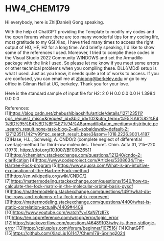 # HW4_CHEM179
Hi everybody, here is Zhi(Daniel) Gong speaking.


With the help of ChatGPT providing the Template to modify my codes and the open forums where there are too many wonderful tips for my coding life, most gratitude to my GSI Xiao, I have tried many times to access the right output of HO, HF, H2 for a long time.
And briefly speaking, I`d like to show some of the references I used.
Moreover, I tried to complie these codes in the Visual Studio 2022 Community WINDOWS and set the Armadillo package with the link I used. So please let me know if you meet some errors or other technical problems when you compiling these. DLL(/MDd) setup is what I used.
Just as you know, it needs quite a lot of works to access.
If you are confused, you can email me at zhigong@berkeley.edu or go to my office in Gilman Hall at UC, berkeley.
Thank you for your love.

Here is the standard sample of input file for H2:
2 0
H 0.0 0.0 0.0
H 1.3984 0.0 0.0

References:
[1]https://blog.csdn.net/zhebushibiaoshifu/article/details/127123511?ops_request_misc=&request_id=&biz_id=102&utm_term=%E5%A6%82%E4%BD%95%E4%BD%BF%E7%94%A8armadillo&utm_medium=distribute.pc_search_result.none-task-blog-2~all~sobaiduweb~default-2-127123511.142^v99^pc_search_result_base3&spm=1018.2226.3001.4187
[2]Hase, H.L., Schweig, A. CNDO/2 (complete neglect of differential overlap)-method for third-row molecules. Theoret. Chim. Acta 31, 215–220 (1973). https://doi.org/10.1007/BF00526511
[3]https://chemistry.stackexchange.com/questions/121240/cndo-2-clarification
[4]https://www.codeproject.com/Articles/5308634/The-Hartree-Fock-program
[5]https://www.quora.com/What-is-an-intuitive-explanation-of-the-Hartree-Fock-method
[6]https://en.wikipedia.org/wiki/CNDO/2
[7]https://mattermodeling.stackexchange.com/questions/1540/how-to-calculate-the-fock-matrix-in-the-molecular-orbital-basis-pyscf
[8]https://mattermodeling.stackexchange.com/questions/1491/what-do-the-rows-and-columns-of-a-fock-matrix-represent
[9]https://mattermodeling.stackexchange.com/questions/4400/what-is-static-correlation-actually/4409#4409
[10]https://www.youtube.com/watch?v=lXaN7fzII7k
[11]https://en.cppreference.com/w/cpp/error/logic_error
[12]https://stackoverflow.com/questions/46489103/why-is-there-stdlogic-error
[13]https://cplusplus.com/forum/beginner/107516/
[14]ChatGPT
[15]https://github.com/XiaoLiu161147/Chem179-Spring2024
